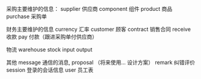 采购主要维护的信息：
supplier  供应商
component  组件
product 商品
purchase 采购单

财务主要维护的信息
currency  汇率
customer  顾客
contract 销售合同
receive  收款
pay   付款（跟进采购单付供应商）

物流
warehouse
stock
input
output

其他
  message 通信的消息,
  proposal  （将来使用... 设计方案）
  remark  纠错评价
  session 登录的会话信息
  user  员工表